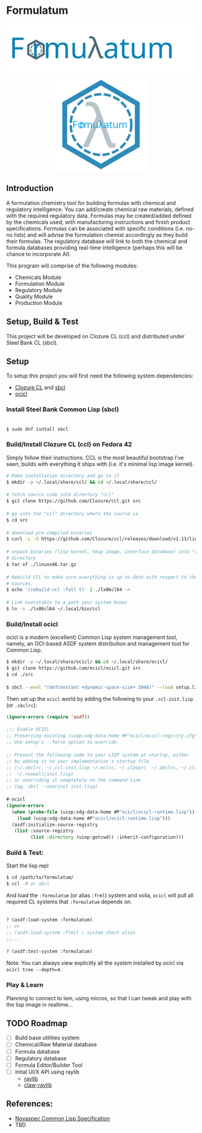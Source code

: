 # Formulatum

<p align="center">
  <img src="assets/formulatum-logo.svg" width="800" />
</p>

<p align="center">
  <img src="assets/formulatum-icon.svg" width="250" />
</p>


## Introduction

A formulation chemistry tool for building formulas with chemical and regulatory 
intelligence. You can add/create chemical raw materials, defined with the 
required regulatory data. Formulas may be created/added defined by the chemicals 
used, with manufacturing instructions and finish product specifications. 
Formulas can be associated with specific conditions (i.e. no-no lists) and will 
advise the formulation chemist accordingly as they build their formulas. The 
regulatory database will link to both the chemical and formula databases 
providing real-time intelligence (perhaps this will be chance to incorporate AI).

This program will comprise of the following modules:

 - Chemicals Module
 - Formulation Module
 - Regulatory Module
 - Quality Module
 - Production Module

## Setup, Build & Test

This project will be developed on Clozure CL (ccl) and distributed under Steel 
Bank CL (sbcl).


## Setup

To setup this project you will first need the following system dependencies:
 - [Clozure CL](https://github.com/Clozure/ccl) and [sbcl](https://github.com/sbcl/sbcl)
 - [ocicl](https://github.com/ocicl/ocicl)


### Install Steel Bank Common Lisp (sbcl)

```bash

$ sudo dnf isntall sbcl

```


### Build/Install Clozure CL (ccl) on Fedora 42

Simply follow their instructions. CCL is the most beautiful bootstrap I've seen,
builds with everything it ships with (i.e. it's minimal lisp image kernel).

```bash
# Make installation directory and go to it
$ mkdir -p ~/.local/share/ccl/ && cd ~/.local/share/ccl/

# fetch source code into directory "ccl"
$ git clone https://github.com/Clozure/ccl.git src

# go into the "ccl" directory where the source is
$ cd src

# download pre-compiled binaries
$ curl -L -O https://github.com/Clozure/ccl/releases/download/v1.13/linuxx86.tar.gz

# unpack binaries (lisp kernel, heap image, interface database) into "ccl" 
# directory
$ tar xf ./linuxx86.tar.gz

# Rebuild CCL to make sure everything is up-to-date with respect to the current 
# sources.
$ echo '(rebuild-ccl :full t)' | ./lx86cl64 -n

# Link executable to a path your system knows
$ ln -s ./lx86cl64 ~/.local/bin/ccl
```


### Build/Install ocicl

ocicl is a modern (excellent) Common Lisp system management tool, namely,
an OCI-based ASDF system distribution and management tool for Common Lisp.

```bash
$ mkdir -p ~/.local/share/ocicl/ && cd ~/.local/share/ocicl/
$ git clone https://github.com/ocicl/ocicl.git src
$ cd ./src

$ sbcl --eval "(defconstant +dynamic-space-size+ 2048)" --load setup.lisp
```

Then set up the `ocicl` world by adding the following to your `.ccl-init.lisp`
(or `.sbclrc`):

```lisp
(ignore-errors (require 'asdf))

;;; Enable OCICL
;; Preserving existing (uiop:xdg-data-home #P"ocicl/ocicl-registry.cfg")
;; Use setup's --force option to override.

;; Present the following code to your LISP system at startup, either
;; by adding it to your implementation's startup file
;; (~/.sbclrc, ~/.ccl-init.lisp ~/.eclrc, ~/.clasprc  ~/.abclrc, ~/.clinit.cl,
;;  ~/.roswell/init.lisp)
;; or overriding it completely on the command line
;; (eg. sbcl --userinit init.lisp)

#-ocicl
(ignore-errors
  (when (probe-file (uiop:xdg-data-home #P"ocicl/ocicl-runtime.lisp"))
    (load (uiop:xdg-data-home #P"ocicl/ocicl-runtime.lisp")))
  (asdf:initialize-source-registry
   (list :source-registry
         (list :directory (uiop:getcwd)) :inherit-configuration)))
```


### Build & Test:

Start the lisp repl

```bash
$ cd /path/to/formulatum/
$ ccl  # or sbcl
```

And load the `:formulatum` (or alias `:frml`) system and voila, `ocicl` will
pull all required CL systems that `:formulatum` depends on.

```lisp

? (asdf:load-system :formulatum)
;; or
;; (asdf:load-system :frml) ; system short alias
;;...

? (asdf:test-system :formulatum)

```

Note: You can always view explicitly all the system installed by ocicl via
`ocicl tree --depth=4`.


### Play & Learn

Planning to connect to lem, using micros, so that I can tweak and play with
the lisp image in realtime...


## TODO Roadmap

 - [ ] Build base utilities system
 - [ ] Chemical/Raw Material database
 - [ ] Formula database
 - [ ] Regulatory database
 - [ ] Formula Editor/Builder Tool
 - [ ] Inital UI/X API using raylib
   - [raylib](https://github.com/raysan5/raylib)
   - [claw-raylib](https://github.com/bohonghuang/claw-raylib)


## References:

 - [Novaspec Common Lisp Specification](https://novaspec.org/cl/)
 - TBD
